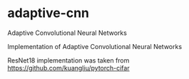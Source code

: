 # adaptive-cnn
Adaptive Convolutional Neural Networks

Implementation of Adaptive Convolutional Neural Networks

ResNet18 implementation was taken from https://github.com/kuangliu/pytorch-cifar

